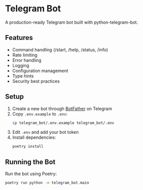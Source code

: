 # Telegram Bot

A production-ready Telegram bot built with python-telegram-bot.

## Features

- Command handling (/start, /help, /status, /info)
- Rate limiting
- Error handling
- Logging
- Configuration management
- Type hints
- Security best practices

## Setup

1. Create a new bot through [BotFather](https://t.me/botfather) on Telegram
2. Copy `.env.example` to `.env`:
   ```bash
   cp telegram_bot/.env.example telegram_bot/.env
   ```
3. Edit `.env` and add your bot token
4. Install dependencies:
   ```bash
   poetry install
   ```

## Running the Bot

Run the bot using Poetry:
```bash
poetry run python -m telegram_bot.main
```
